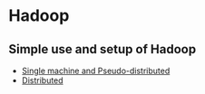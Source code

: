 # Hadoop
Simple use and setup of Hadoop
----
- [Single machine and Pseudo-distributed](http://www.powerxing.com/install-hadoop.html)<br>
- [Distributed](http://www.powerxing.com/install-hadoop-cluster/)

